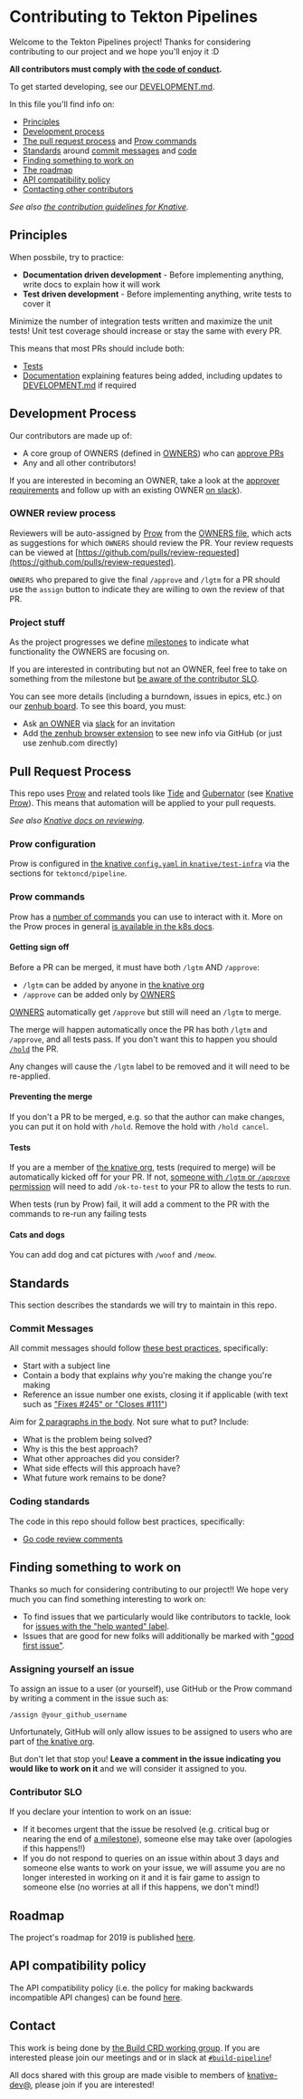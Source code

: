 # Contributing to Tekton Pipelines

Welcome to the Tekton Pipelines project! Thanks for considering contributing to
our project and we hope you'll enjoy it :D

**All contributors must comply with
[the code of conduct](./code-of-conduct.md).**

To get started developing, see our [DEVELOPMENT.md](./DEVELOPMENT.md).

In this file you'll find info on:

- [Principles](#principles)
- [Development process](#development-process)
- [The pull request process](#pull-request-process) and
  [Prow commands](#prow-commands)
- [Standards](#standards) around [commit messages](#commit-messages) and
  [code](#coding-standards)
- [Finding something to work on](#finding-something-to-work-on)
- [The roadmap](#roadmap)
- [API compatibility policy](#api-compatibility-policy)
- [Contacting other contributors](#contact)

_See also
[the contribution guidelines for Knative](https://github.com/knative/docs/blob/master/community/CONTRIBUTING.md)._

## Principles

When possbile, try to practice:

- **Documentation driven development** - Before implementing anything, write
  docs to explain how it will work
- **Test driven development** - Before implementing anything, write tests to
  cover it

Minimize the number of integration tests written and maximize the unit tests!
Unit test coverage should increase or stay the same with every PR.

This means that most PRs should include both:

- [Tests](https://github.com/tektoncd/pipeline/tree/master/test#tests)
- [Documentation](https://github.com/tektoncd/pipeline/tree/master/docs)
  explaining features being added, including updates to
  [DEVELOPMENT.md](./DEVELOPMENT.md) if required

## Development Process

Our contributors are made up of:

- A core group of OWNERS (defined in [OWNERS](OWNERS)) who can
  [approve PRs](#getting-sign-off)
- Any and all other contributors!

If you are interested in becoming an OWNER, take a look at the
[approver requirements](https://github.com/knative/docs/blob/master/community/ROLES.md#approver)
and follow up with an existing OWNER [on slack](https://knative.slack.com/)).

### OWNER review process

Reviewers will be auto-assigned by [Prow](#pull-request-process) from the
[OWNERS file](OWNERS), which acts as suggestions for which `OWNERS` should
review the PR. Your review requests can be viewed at
[https://github.com/pulls/review-requested](https://github.com/pulls/review-requested).

`OWNERS` who prepared to give the final `/approve` and `/lgtm` for a PR should
use the `assign` button to indicate they are willing to own the review of that
PR.

### Project stuff

As the project progresses we define
[milestones](https://help.github.com/articles/about-milestones/) to indicate
what functionality the OWNERS are focusing on.

If you are interested in contributing but not an OWNER, feel free to take on
something from the milestone but
[be aware of the contributor SLO](#contributor-slo).

You can see more details (including a burndown, issues in epics, etc.) on our
[zenhub board](https://app.zenhub.com/workspaces/pipelines-5bc61a054b5806bc2bed4fb2/boards?repos=146641150).
To see this board, you must:

- Ask [an OWNER](OWNER) via [slack](https://knative.slack.com) for an invitation
- Add [the zenhub browser extension](https://www.zenhub.com/extension) to see
  new info via GitHub (or just use zenhub.com directly)

## Pull Request Process

This repo uses [Prow](https://github.com/kubernetes/test-infra/tree/master/prow)
and related tools like
[Tide](https://github.com/kubernetes/test-infra/tree/master/prow/tide) and
[Gubernator](https://github.com/kubernetes/test-infra/tree/master/gubernator)
(see
[Knative Prow](https://github.com/knative/test-infra/blob/master/ci/prow/prow_setup.md)).
This means that automation will be applied to your pull requests.

_See also
[Knative docs on reviewing](https://github.com/knative/docs/blob/master/community/REVIEWING.md)._

### Prow configuration

Prow is configured in
[the knative `config.yaml` in `knative/test-infra`](https://github.com/knative/test-infra/blob/master/ci/prow/config.yaml)
via the sections for `tektoncd/pipeline`.

### Prow commands

Prow has a [number of commands](https://prow.knative.dev/command-help) you can
use to interact with it. More on the Prow proces in general
[is available in the k8s docs](https://github.com/kubernetes/community/blob/master/contributors/guide/owners.md#the-code-review-process).

#### Getting sign off

Before a PR can be merged, it must have both `/lgtm` AND `/approve`:

- `/lgtm` can be added by anyone in
  [the knative org](https://github.com/orgs/knative/people)
- `/approve` can be added only by
  [OWNERS](https://github.com/tektoncd/pipeline/blob/master/OWNERS)

[OWNERS](https://github.com/tektoncd/pipeline/blob/master/OWNERS)
automatically get `/approve` but still will need an `/lgtm` to merge.

The merge will happen automatically once the PR has both `/lgtm` and `/approve`,
and all tests pass. If you don't want this to happen you should
[`/hold`](#preventing-the-merge) the PR.

Any changes will cause the `/lgtm` label to be removed and it will need to be
re-applied.

#### Preventing the merge

If you don't a PR to be merged, e.g. so that the author can make changes, you
can put it on hold with `/hold`. Remove the hold with `/hold cancel`.

#### Tests

If you are a member of
[the knative org](https://github.com/orgs/knative/people), tests (required to
merge) will be automatically kicked off for your PR. If not,
[someone with `/lgtm` or `/approve` permission](#getting-sign-off) will need to
add `/ok-to-test` to your PR to allow the tests to run.

When tests (run by Prow) fail, it will add a comment to the PR with the commands
to re-run any failing tests

#### Cats and dogs

You can add dog and cat pictures with `/woof` and `/meow`.

## Standards

This section describes the standards we will try to maintain in this repo.

### Commit Messages

All commit messages should follow
[these best practices](https://chris.beams.io/posts/git-commit/), specifically:

- Start with a subject line
- Contain a body that explains _why_ you're making the change you're making
- Reference an issue number one exists, closing it if applicable (with text such
  as
  ["Fixes #245" or "Closes #111"](https://help.github.com/articles/closing-issues-using-keywords/))

Aim for [2 paragraphs in the body](https://www.youtube.com/watch?v=PJjmw9TRB7s).
Not sure what to put? Include:

- What is the problem being solved?
- Why is this the best approach?
- What other approaches did you consider?
- What side effects will this approach have?
- What future work remains to be done?

### Coding standards

The code in this repo should follow best practices, specifically:

- [Go code review comments](https://github.com/golang/go/wiki/CodeReviewComments)

## Finding something to work on

Thanks so much for considering contributing to our project!! We hope very much
you can find something interesting to work on:

- To find issues that we particularly would like contributors to tackle, look
  for
  [issues with the "help wanted" label](https://github.com/tektoncd/pipeline/issues?q=is%3Aissue+is%3Aopen+label%3A%22help+wanted%22).
- Issues that are good for new folks will additionally be marked with
  ["good first issue"](https://github.com/tektoncd/pipeline/issues?q=is%3Aissue+is%3Aopen+label%3A%22good+first+issue%22).

### Assigning yourself an issue

To assign an issue to a user (or yourself), use GitHub or the Prow command by
writing a comment in the issue such as:

```none
/assign @your_github_username
```

Unfortunately, GitHub will only allow issues to be assigned to users who are
part of [the knative org](https://github.com/orgs/knative/people).

But don't let that stop you! **Leave a comment in the issue indicating you would
like to work on it** and we will consider it assigned to you.

### Contributor SLO

If you declare your intention to work on an issue:

- If it becomes urgent that the issue be resolved (e.g. critical bug or nearing
  the end of [a milestone](#project-stuff)), someone else may take over
  (apologies if this happens!!)
- If you do not respond to queries on an issue within about 3 days and someone
  else wants to work on your issue, we will assume you are no longer interested
  in working on it and it is fair game to assign to someone else (no worries at
  all if this happens, we don't mind!)

## Roadmap

The project's roadmap for 2019 is published [here](./roadmap-2019.md).

## API compatibility policy

The API compatibility policy (i.e. the policy for making backwards incompatible
API changes) can be found [here](api_compatibility_policy.md).

## Contact

This work is being done by
[the Build CRD working group](https://github.com/knative/docs/blob/master/community/WORKING-GROUPS.md#build).
If you are interested please join our meetings and or in slack at
[`#build-pipeline`](https://knative.slack.com/messages/build-pipeline)!

All docs shared with this group are made visible to members of
[knative-dev@](https://groups.google.com/forum/#!forum/knative-dev), please join
if you are interested!
